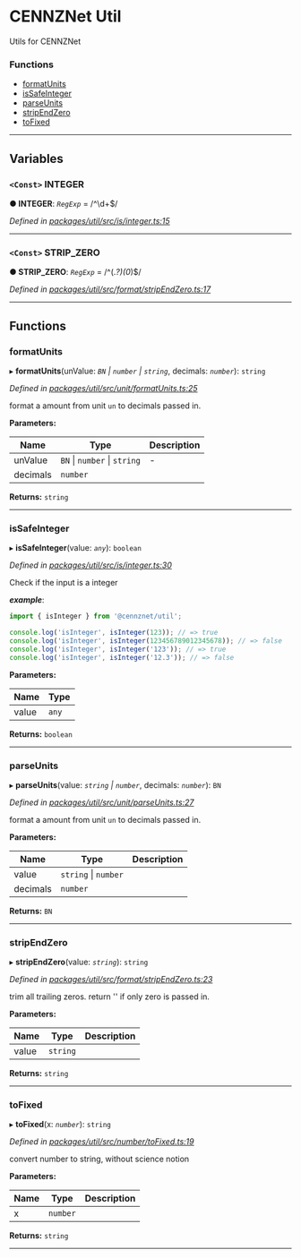 # CENNZNet Util

Utils for CENNZNet

### Functions

* [formatUnits](_cennznet_util.md#formatunits)
* [isSafeInteger](_cennznet_util.md#issafeinteger)
* [parseUnits](_cennznet_util.md#parseunits)
* [stripEndZero](_cennznet_util.md#stripendzero)
* [toFixed](_cennznet_util.md#tofixed)

---

## Variables

<a id="integer"></a>

### `<Const>` INTEGER

**● INTEGER**: *`RegExp`* =  /^\d+$/

*Defined in [packages/util/src/is/integer.ts:15](https://github.com/cennznet/api.js/blob/2ff9821/packages/util/src/is/integer.ts#L15)*

___
<a id="strip_zero"></a>

### `<Const>` STRIP_ZERO

**● STRIP_ZERO**: *`RegExp`* =  /^(.*?)(0*)$/

*Defined in [packages/util/src/format/stripEndZero.ts:17](https://github.com/cennznet/api.js/blob/2ff9821/packages/util/src/format/stripEndZero.ts#L17)*

___

## Functions

<a id="formatunits"></a>

###  formatUnits

▸ **formatUnits**(unValue: *`BN` \| `number` \| `string`*, decimals: *`number`*): `string`

*Defined in [packages/util/src/unit/formatUnits.ts:25](https://github.com/cennznet/api.js/blob/2ff9821/packages/util/src/unit/formatUnits.ts#L25)*

format a amount from unit `un` to decimals passed in.

**Parameters:**

| Name | Type | Description |
| ------ | ------ | ------ |
| unValue | `BN` \| `number` \| `string` |  \- |
| decimals | `number` |   |

**Returns:** `string`

___
<a id="issafeinteger"></a>

###  isSafeInteger

▸ **isSafeInteger**(value: *`any`*): `boolean`

*Defined in [packages/util/src/is/integer.ts:30](https://github.com/cennznet/api.js/blob/2ff9821/packages/util/src/is/integer.ts#L30)*

Check if the input is a integer

*__example__*:   

```javascript
import { isInteger } from '@cennznet/util';

console.log('isInteger', isInteger(123)); // => true
console.log('isInteger', isInteger(123456789012345678)); // => false
console.log('isInteger', isInteger('123')); // => true
console.log('isInteger', isInteger('12.3')); // => false
```

**Parameters:**

| Name | Type |
| ------ | ------ |
| value | `any` |

**Returns:** `boolean`

___
<a id="parseunits"></a>

###  parseUnits

▸ **parseUnits**(value: *`string` \| `number`*, decimals: *`number`*): `BN`

*Defined in [packages/util/src/unit/parseUnits.ts:27](https://github.com/cennznet/api.js/blob/2ff9821/packages/util/src/unit/parseUnits.ts#L27)*

format a amount from unit `un` to decimals passed in.

**Parameters:**

| Name | Type | Description |
| ------ | ------ | ------ |
| value | `string` \| `number` |
| decimals | `number` |   |

**Returns:** `BN`

___
<a id="stripendzero"></a>

###  stripEndZero

▸ **stripEndZero**(value: *`string`*): `string`

*Defined in [packages/util/src/format/stripEndZero.ts:23](https://github.com/cennznet/api.js/blob/2ff9821/packages/util/src/format/stripEndZero.ts#L23)*

trim all trailing zeros. return '' if only zero is passed in.

**Parameters:**

| Name | Type | Description |
| ------ | ------ | ------ |
| value | `string` |   |

**Returns:** `string`

___
<a id="tofixed"></a>

###  toFixed

▸ **toFixed**(x: *`number`*): `string`

*Defined in [packages/util/src/number/toFixed.ts:19](https://github.com/cennznet/api.js/blob/2ff9821/packages/util/src/number/toFixed.ts#L19)*

convert number to string, without science notion

**Parameters:**

| Name | Type | Description |
| ------ | ------ | ------ |
| x | `number` |   |

**Returns:** `string`



___

